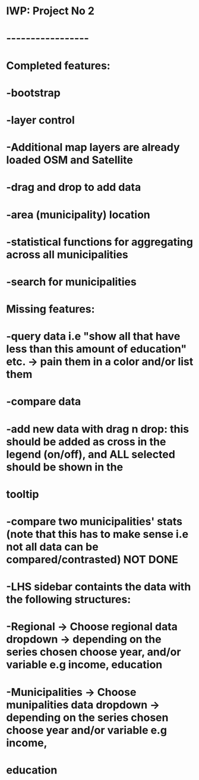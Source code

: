 

# IWP: Project No 2
# -----------------
#
# Completed features:
# -bootstrap
# -layer control
# -Additional map layers are already loaded OSM and Satellite
# -drag and drop to add data
# -area (municipality) location
# -statistical functions for aggregating across all municipalities
# -search for municipalities
#
# Missing features:
# -query data i.e "show all that have less than this amount of education" etc. -> pain them in a color and/or list them
# -compare data
# -add new data with drag n drop: this should be added as cross in the legend (on/off), and ALL selected should be shown in the
#  tooltip
# -compare two municipalities' stats (note that this has to make sense i.e not all data can be compared/contrasted) NOT DONE
# -LHS sidebar containts the data with the following structures:
# -Regional -> Choose regional data dropdown -> depending on the series chosen choose year, and/or variable e.g income, education
# -Municipalities -> Choose munipalities data dropdown -> depending on the series chosen choose year and/or variable e.g income,
#  education